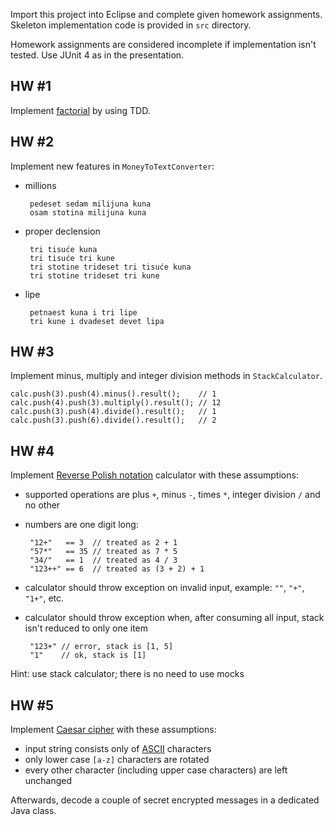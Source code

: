Import this project into Eclipse and complete given homework
assignments. Skeleton implementation code is provided in `src` directory.

Homework assignments are considered incomplete if implementation isn't
tested. Use JUnit 4 as in the presentation.

## HW #1
Implement [factorial](http://en.wikipedia.org/wiki/Factorial) by using TDD.

## HW #2
Implement new features in `MoneyToTextConverter`:

 * millions

        pedeset sedam milijuna kuna
        osam stotina milijuna kuna

 * proper declension

        tri tisuće kuna
        tri tisuće tri kune
        tri stotine trideset tri tisuće kuna
        tri stotine trideset tri kune

 * lipe

        petnaest kuna i tri lipe
        tri kune i dvadeset devet lipa

## HW #3
Implement minus, multiply and integer division methods in `StackCalculator`.

    calc.push(3).push(4).minus().result();    // 1
    calc.push(4).push(3).multiply().result(); // 12
    calc.push(3).push(4).divide().result();   // 1
    calc.push(3).push(6).divide().result();   // 2

## HW #4
Implement [Reverse Polish
notation](http://en.wikipedia.org/wiki/Reverse_polish_notation) calculator with
these assumptions:

 * supported operations are plus `+`, minus `-`, times `*`, integer division `/`
   and no other
 * numbers are one digit long:

        "12+"   == 3  // treated as 2 + 1
        "57*"   == 35 // treated as 7 * 5
        "34/"   == 1  // treated as 4 / 3
        "123++" == 6  // treated as (3 + 2) + 1

 * calculator should throw exception on invalid input, example: `""`, `"+"`,
   `"1+"`, etc.
 * calculator should throw exception when, after consuming all input, stack
   isn't reduced to only one item

        "123+" // error, stack is [1, 5]
        "1"    // ok, stack is [1]

Hint: use stack calculator; there is no need to use mocks

## HW #5
Implement [Caesar cipher](http://en.wikipedia.org/wiki/Caesar_cipher) with these
assumptions:

 * input string consists only of [ASCII](http://en.wikipedia.org/wiki/Ascii)
   characters
 * only lower case `[a-z]` characters are rotated
 * every other character (including upper case characters) are left unchanged

Afterwards, decode a couple of secret encrypted messages in a dedicated Java
class.

